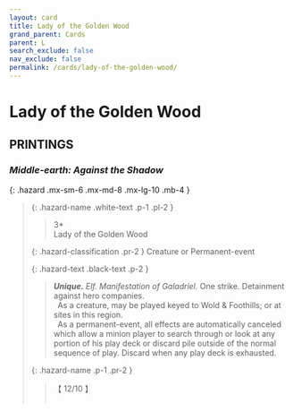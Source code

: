 ```yaml
---
layout: card
title: Lady of the Golden Wood
grand_parent: Cards
parent: L
search_exclude: false
nav_exclude: false
permalink: /cards/lady-of-the-golden-wood/
---
```


# Lady of the Golden Wood


## PRINTINGS


### _Middle-earth: Against the Shadow_

{: .hazard .mx-sm-6 .mx-md-8 .mx-lg-10 .mb-4 }
> {: .hazard-name .white-text .p-1 .pl-2 }
> > <div class="hazard-mp">3*</div>
> > <div class="card-name">Lady of the Golden Wood</div>
>
> {: .hazard-classification .pr-2 }
> Creature or Permanent-event
>
> {: .hazard-text .black-text .p-2 }
> > _**Unique.**_ _Elf._ _Manifestation of Galadriel._ One strike. Detainment against hero companies. <br>&ensp;As a creature, may be played keyed to Wold & Foothills; or at sites in this region. <br>&ensp;As a permanent-event, all effects are automatically canceled which allow a minion player to search through or look at any portion of his play deck or discard pile outside of the normal sequence of play. Discard when any play deck is exhausted. 
>
> {: .hazard-name .p-1 .pr-2 }
> > <div class="card-shield">【 12/10 】</div>
> > <div class="card-corruption">&nbsp;</div>



